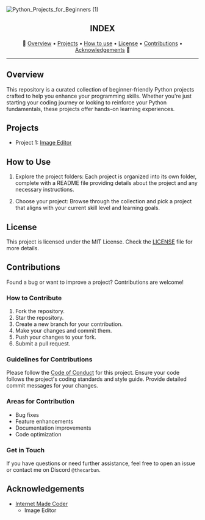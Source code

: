 ![Python_Projects_for_Beginners (1)](https://github.com/TheCarBun/Python-Projects-for-Beginners/assets/126663378/88dfff81-a5f5-4835-ac4f-c083bd799771)

<h2 align="center">INDEX</h3>
<p align="center">
🐍
  <a href="#overview">Overview</a>
  •
  <a href="#projects">Projects</a>
  •
  <a href="#how-to-use">How to use</a>
  •
  <a href="#license">License</a>
  •
  <a href="#contributions">Contributions</a>
  •
  <a href="#acknowledgements">Acknowledgements</a>
  🐍
</p>
<hr>

## Overview

This repository is a curated collection of beginner-friendly Python projects crafted to help you enhance your programming skills. Whether you're just starting your coding journey or looking to reinforce your Python fundamentals, these projects offer hands-on learning experiences.

## Projects

- Project 1: [Image Editor](Projects/ImageEditor)

## How to Use

1. Explore the project folders: Each project is organized into its own folder, complete with a README file providing details about the project and any necessary instructions.

2. Choose your project: Browse through the collection and pick a project that aligns with your current skill level and learning goals.

## License

This project is licensed under the MIT License. Check the [LICENSE](LICENSE) file for more details.

## Contributions
Found a bug or want to improve a project? Contributions are welcome! 
### How to Contribute
1. Fork the repository.
2. Star the repository.
2. Create a new branch for your contribution.
3. Make your changes and commit them.
4. Push your changes to your fork.
5. Submit a pull request.

### Guidelines for Contributions
Please follow the [Code of Conduct](CODE_OF_CONDUCT.md) for this project.
Ensure your code follows the project's coding standards and style guide.
Provide detailed commit messages for your changes.

### Areas for Contribution
- Bug fixes
- Feature enhancements
- Documentation improvements
- Code optimization

### Get in Touch
If you have questions or need further assistance, feel free to open an issue or contact me on Discord `@thecarbun`.

## Acknowledgements

- [Internet Made Coder](https://www.youtube.com/watch?v=vEQ8CXFWLZU)
    - Image Editor
